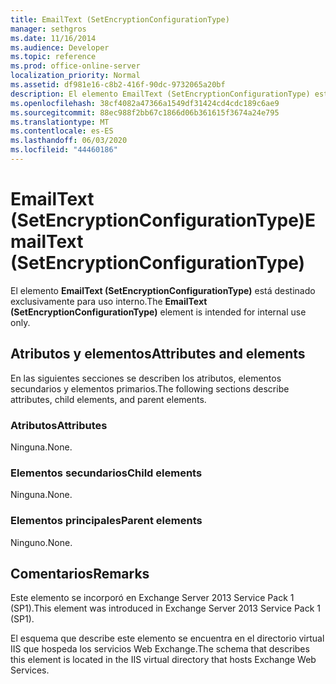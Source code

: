```yaml
---
title: EmailText (SetEncryptionConfigurationType)
manager: sethgros
ms.date: 11/16/2014
ms.audience: Developer
ms.topic: reference
ms.prod: office-online-server
localization_priority: Normal
ms.assetid: df981e16-c8b2-416f-90dc-9732065a20bf
description: El elemento EmailText (SetEncryptionConfigurationType) está destinado exclusivamente para uso interno.
ms.openlocfilehash: 38cf4082a47366a1549df31424cd4cdc189c6ae9
ms.sourcegitcommit: 88ec988f2bb67c1866d06b361615f3674a24e795
ms.translationtype: MT
ms.contentlocale: es-ES
ms.lasthandoff: 06/03/2020
ms.locfileid: "44460186"
---
```

# <a name="emailtext-setencryptionconfigurationtype"></a><span data-ttu-id="68ecd-103">EmailText (SetEncryptionConfigurationType)</span><span class="sxs-lookup"><span data-stu-id="68ecd-103">EmailText (SetEncryptionConfigurationType)</span></span>

<span data-ttu-id="68ecd-104">El elemento **EmailText (SetEncryptionConfigurationType)** está destinado exclusivamente para uso interno.</span><span class="sxs-lookup"><span data-stu-id="68ecd-104">The **EmailText (SetEncryptionConfigurationType)** element is intended for internal use only.</span></span> 

## <a name="attributes-and-elements"></a><span data-ttu-id="68ecd-105">Atributos y elementos</span><span class="sxs-lookup"><span data-stu-id="68ecd-105">Attributes and elements</span></span>

<span data-ttu-id="68ecd-106">En las siguientes secciones se describen los atributos, elementos secundarios y elementos primarios.</span><span class="sxs-lookup"><span data-stu-id="68ecd-106">The following sections describe attributes, child elements, and parent elements.</span></span>
  
### <a name="attributes"></a><span data-ttu-id="68ecd-107">Atributos</span><span class="sxs-lookup"><span data-stu-id="68ecd-107">Attributes</span></span>

<span data-ttu-id="68ecd-108">Ninguna.</span><span class="sxs-lookup"><span data-stu-id="68ecd-108">None.</span></span>
  
### <a name="child-elements"></a><span data-ttu-id="68ecd-109">Elementos secundarios</span><span class="sxs-lookup"><span data-stu-id="68ecd-109">Child elements</span></span>

<span data-ttu-id="68ecd-110">Ninguna.</span><span class="sxs-lookup"><span data-stu-id="68ecd-110">None.</span></span>
  
### <a name="parent-elements"></a><span data-ttu-id="68ecd-111">Elementos principales</span><span class="sxs-lookup"><span data-stu-id="68ecd-111">Parent elements</span></span>

<span data-ttu-id="68ecd-112">Ninguno.</span><span class="sxs-lookup"><span data-stu-id="68ecd-112">None.</span></span>
  
## <a name="remarks"></a><span data-ttu-id="68ecd-113">Comentarios</span><span class="sxs-lookup"><span data-stu-id="68ecd-113">Remarks</span></span>

<span data-ttu-id="68ecd-114">Este elemento se incorporó en Exchange Server 2013 Service Pack 1 (SP1).</span><span class="sxs-lookup"><span data-stu-id="68ecd-114">This element was introduced in Exchange Server 2013 Service Pack 1 (SP1).</span></span>
  
<span data-ttu-id="68ecd-115">El esquema que describe este elemento se encuentra en el directorio virtual IIS que hospeda los servicios Web Exchange.</span><span class="sxs-lookup"><span data-stu-id="68ecd-115">The schema that describes this element is located in the IIS virtual directory that hosts Exchange Web Services.</span></span>
  

